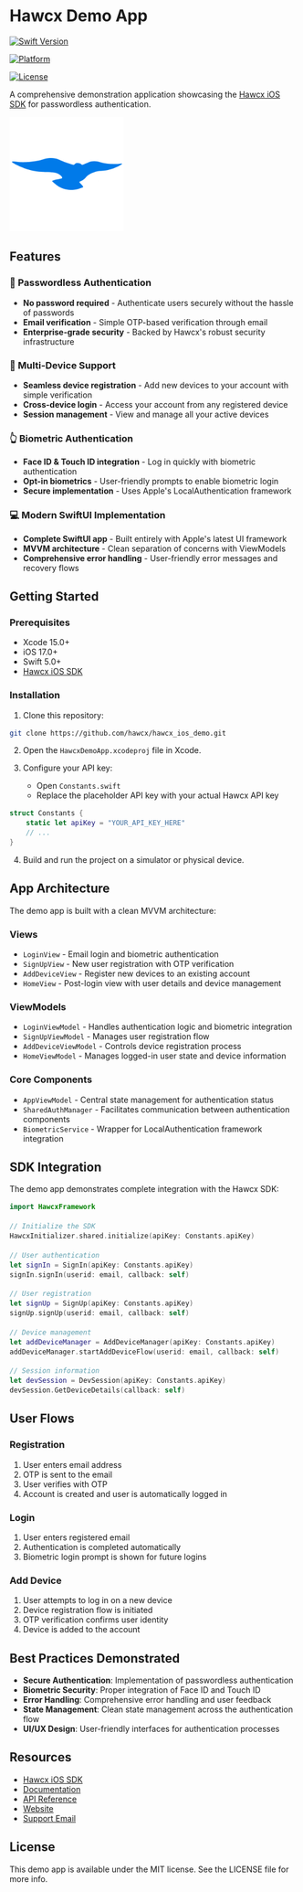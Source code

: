 # Hawcx Demo App

[![Swift Version](https://img.shields.io/badge/Swift-5.0+-orange.svg)](https://swift.org)

[![Platform](https://img.shields.io/badge/platform-iOS_17.0+-blue.svg)](https://developer.apple.com/ios/)

[![License](https://img.shields.io/badge/license-MIT-green.svg)](LICENSE)

A comprehensive demonstration application showcasing the [Hawcx iOS SDK](https://github.com/hawcx/hawcx_ios_sdk) for passwordless authentication.

<img src="Assets/Hawcx_Logo.png" alt="Hawcx Demo App" width="200" />

## Features

### 🔐 Passwordless Authentication
- **No password required** - Authenticate users securely without the hassle of passwords
- **Email verification** - Simple OTP-based verification through email
- **Enterprise-grade security** - Backed by Hawcx's robust security infrastructure

### 📱 Multi-Device Support
- **Seamless device registration** - Add new devices to your account with simple verification
- **Cross-device login** - Access your account from any registered device
- **Session management** - View and manage all your active devices

### 👆 Biometric Authentication
- **Face ID & Touch ID integration** - Log in quickly with biometric authentication
- **Opt-in biometrics** - User-friendly prompts to enable biometric login
- **Secure implementation** - Uses Apple's LocalAuthentication framework

### 💻 Modern SwiftUI Implementation
- **Complete SwiftUI app** - Built entirely with Apple's latest UI framework
- **MVVM architecture** - Clean separation of concerns with ViewModels
- **Comprehensive error handling** - User-friendly error messages and recovery flows

## Getting Started

### Prerequisites
- Xcode 15.0+
- iOS 17.0+
- Swift 5.0+
- [Hawcx iOS SDK](https://github.com/hawcx/hawcx_ios_sdk)

### Installation

1. Clone this repository:
```bash
git clone https://github.com/hawcx/hawcx_ios_demo.git
```

2. Open the `HawcxDemoApp.xcodeproj` file in Xcode.

3. Configure your API key:
   - Open `Constants.swift`
   - Replace the placeholder API key with your actual Hawcx API key

```swift
struct Constants {
    static let apiKey = "YOUR_API_KEY_HERE"
    // ...
}
```

4. Build and run the project on a simulator or physical device.

## App Architecture

The demo app is built with a clean MVVM architecture:

### Views
- `LoginView` - Email login and biometric authentication
- `SignUpView` - New user registration with OTP verification
- `AddDeviceView` - Register new devices to an existing account
- `HomeView` - Post-login view with user details and device management

### ViewModels
- `LoginViewModel` - Handles authentication logic and biometric integration
- `SignUpViewModel` - Manages user registration flow
- `AddDeviceViewModel` - Controls device registration process
- `HomeViewModel` - Manages logged-in user state and device information

### Core Components
- `AppViewModel` - Central state management for authentication status
- `SharedAuthManager` - Facilitates communication between authentication components
- `BiometricService` - Wrapper for LocalAuthentication framework integration

## SDK Integration

The demo app demonstrates complete integration with the Hawcx SDK:

```swift
import HawcxFramework

// Initialize the SDK
HawcxInitializer.shared.initialize(apiKey: Constants.apiKey)

// User authentication
let signIn = SignIn(apiKey: Constants.apiKey)
signIn.signIn(userid: email, callback: self)

// User registration
let signUp = SignUp(apiKey: Constants.apiKey)
signUp.signUp(userid: email, callback: self)

// Device management
let addDeviceManager = AddDeviceManager(apiKey: Constants.apiKey)
addDeviceManager.startAddDeviceFlow(userid: email, callback: self)

// Session information
let devSession = DevSession(apiKey: Constants.apiKey)
devSession.GetDeviceDetails(callback: self)
```

## User Flows

### Registration
1. User enters email address
2. OTP is sent to the email
3. User verifies with OTP
4. Account is created and user is automatically logged in

### Login
1. User enters registered email
2. Authentication is completed automatically
3. Biometric login prompt is shown for future logins

### Add Device
1. User attempts to log in on a new device
2. Device registration flow is initiated
3. OTP verification confirms user identity
4. Device is added to the account

## Best Practices Demonstrated

- **Secure Authentication**: Implementation of passwordless authentication
- **Biometric Security**: Proper integration of Face ID and Touch ID
- **Error Handling**: Comprehensive error handling and user feedback
- **State Management**: Clean state management across the authentication flow
- **UI/UX Design**: User-friendly interfaces for authentication processes

## Resources

- [Hawcx iOS SDK](https://github.com/hawcx/hawcx_ios_sdk)
- [Documentation](https://docs.hawcx.com)
- [API Reference](https://docs.hawcx.com/ios/quickstart)
- [Website](https://www.hawcx.com)
- [Support Email](mailto:info@hawcx.com)

## License

This demo app is available under the MIT license. See the LICENSE file for more info.
